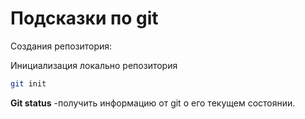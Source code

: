 # Подсказки по git

Создания репозитория:

Инициализация локально репозитория
``` sh
git init
```
**Git status** -получить информацию от git о его текущем состоянии.



